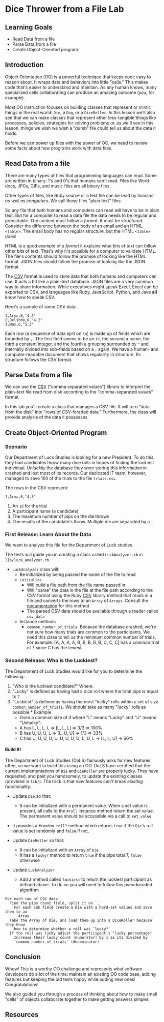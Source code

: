# Dice Thrower from a File Lab

## Learning Goals

- Read Data from a file
- Parse Data from a file
- Create Object-Oriented program

## Introduction

Object Orientation (OO) is a powerful technique that keeps code easy to reason
about. It wraps data and behaviors into little "cells." This makes code that's
easier to understand and maintain. As any human knows, many specialized cells
collaborating can produce an amazing outcome (you, for example).

Most OO instruction focuses on building classes that represent or mimic things
in the real world: `Die`, a `Dog`, or a `DiceRoller`. In this lesson we'll also
see that we can make classes that represent other less-tangible things like
processes, policies, strategies for solving problems or, as we'll see in this
lesson, things we wish we wish a "dumb" file could tell us about the data it
holds.

Before we can power up files with the power of OO, we need to review some facts
about how programs work with data files.

## Read Data from a file

There are many types of files that programming languages can read. Some are
written in binary: 1's and 0's that humans can't read. Files like Word docs,
JPGs, GIFs, and music files are all binary files.

Other types of files, like Ruby source or a text file can be read by humans _as
well as computers_. We call those files "plain text" files.

So any file that _both_ humans and computers can read will have to be in plain
text. But for a computer to read a data file the data needs to be regular and
predictable. The content must follow a _format_. It must be _structured_.
Consider the difference between the body of an email and an HTML `<table>`. The
email body has no regular structure, but the HTML `<table>` does!

HTML is a good example of a _format_ it explains what bits of text can follow
other bits of text. That's why it's possible for a computer to validate HTML.
The file's contents should follow the promise of looking like the HTML format.
JSON files should follow the promise of looking like the JSON format.

The [CSV] format is used to store data that both humans and computers can use.
It acts a bit like a plain-text database. JSON files are a very common way to
share information. While executives might speak Excel, Excel can be exported to
CSV, and languages like Ruby, JavaScript, Python, and Java **all**  know how to
speak CSV.

Here's a sample of some CSV data:

```csv
1,Arya,6,"4,3"
2,Belinda,6,"4,2"
3,Max,6,"5,3"
```

Each row (a sequence of data split on `\n`) is made up of fields which are
bounded by `,`. The first field seems to be an `id`, the second a name, the
third a constant integer, and the fourth a grouping surrounded by `"` and
internally divided into sub-fields based on a `,` again. We have a human- and
computer-readable document that shows regularity in structure. Its structure
follows the CSV format.

## Parse Data from a file

We can use the [CSV] ("comma separated values") library to interpret the
plain-text file read from disk according to the "comma-separated values"
format.

In this lab you'll create a class that manages a CSV file. It will turn "data
from the disk" into "rows of CSV-foratted data." Furthermore, the class will
provide analysis of the data it possesses.

## Create Object-Oriented Program

### Scenario

Our Department of Luck Studies is looking for a new President. To do this, they
had candidates throw many dice rolls in hopes of finding the luckiest
individual. _Unluckily_ the database they were storing this information in
crashed and lost most of its records.  Our dedicated IT team, however, managed
to save 100 of the trials to the file `trials.csv`.

The rows in the CSV represent:

```csv
1,Arya,6,"4,3"
```

1. An `id` for the trial
2. A participant name (a candidate)
3. The maximum number of pips on the die thrown
4. The results of the candidate's throw. Multiple die are separated by a `,`

### First Release: Learn About the Data

We want to analyze this file for the Department of Luck studies.

The tests will guide you in creating a class called `LuckAnalyzer.rb` in
`lib/luck_analyzer.rb`.

* `LuckAnalyzer` class will:
  * Be initialized by being passed the name of the file to read
  * `initialize`
    * Will build a file path from the file name passed in
    * Will "parse" the data in the file at the file path according to the CSV
      format using the Ruby [CSV] library method that reads in a file and
      converts the rows to an `Array` of `Arrays`. Consult the
      [documentation][CSV] for this method
    * The parsed CSV data should be available through a reader called
      `csv_data`
  * Instance methods
    * `common_number_of_trials`: Because the database crashed, we're not sure
      how many trials are common to the participants. We need this class to
      tell us the minimum common number of trials. For example: [A, A, A, A, B,
      B, B, B, B, C, C, C] has a common trial of `3` since C has the fewest.

### Second Release: Who is the Luckiest?

The Department of Luck Studies would like for you to determine the following:

1. "Who is the luckiest candidate?" Where:
  1. "Lucky" is defined as having had a dice roll where the total pips is equal
     to `7`
  2. "Luckiest" is defined as having the most "lucky" rolls within a set of
     size `common_number_of_trials`. We should take as many "lucky" rolls as
     possible
    * Example
     * Gven a common size of 3 where "L" means "Lucky" and "U" means "Unlucky":
      * A has L, L, L, L => [L, L, L] => 3/3 => 100%
      * B has U, U, U, L => [L, U, U] => 1/3 => 33%
      * C has U, U, U, U, U, U, U, U, U, L, U, L => [L, L, U] => 66%

#### Build It!

The Department of Luck Studies (DoLS) famously asks for new features often, so
we want to build this using an OO. DoLS have certified that the current
implementations of `Die` and `DieRoller` are properly lucky. They have
requested, and paid you handsomely, to update the existing classes (provided in
`lib/`). The trick is that _new_ features can't break _existing_ functionality.

* Update `Die` so that:
  * It can be initialized with a permanent value. When a set value is present, all
    calls to the `#roll` instance method return the set value. The permanent
    value should be accessible via a call to `set_value`
 * It provides a `#random_roll?` method which returns `true` if the `Die`'s
   roll value is set randomly and `false` if not.

* Update `DieRoller` so that:
  * It can be initialized with an `Array` of `Die`
  * It has a `lucky?` method to return `true` if the pips total 7, `false`
    otherwise

* Update `LuckAnalyzer`
  * Add a method called `luckiest` to return the luckiest participant as
    defined above. To do so you will need to follow this pseudocoded algorithm

```text
For each row of CSV data
  Find the pips count field, split it on `,`
    For each sub field create a Die with a hard-set values and save them to an
      Array
  Take the Array of Die, and load them up into a DiceRoller because they know
    how to determine whether a roll was `lucky?`
  If the roll was lucky adjust the participant's "lucky percentage"
    Increase their lucky count (numerator) by 1 as its divided by
    `common_number_of_trials` (denominator)
```

## Conclusion

Whew! This is a worthy OO challenge and represents what software developers do
a lot of the time: maintain an existing OO code base, adding features but
keeping the old tests happy while adding new ones! Congratulations!

We also guided you through a process of thinking about how to make small
"cells" of objects collaborate together to make getting answers simpler.

## Resources

[CSV]: https://ruby-doc.org/stdlib-2.0.0/libdoc/csv/rdoc/CSV.html
